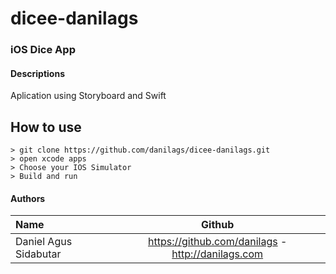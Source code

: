 # dicee-danilags

### iOS Dice App

#### Descriptions

Aplication using Storyboard and Swift

## How to use
```
> git clone https://github.com/danilags/dicee-danilags.git
> open xcode apps
> Choose your IOS Simulator
> Build and run 
```

#### Authors
|Name           |Github                          |
|:--------------|:------------------------------:|
|Daniel Agus Sidabutar       | https://github.com/danilags - http://danilags.com |